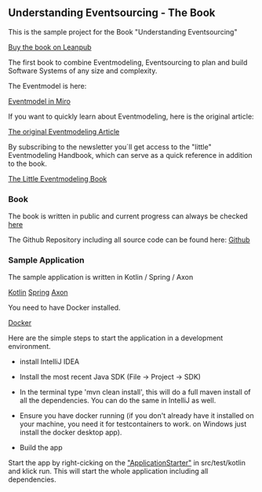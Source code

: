 ## Understanding Eventsourcing - The Book

This is the sample project for the Book "Understanding Eventsourcing"

[Buy the book on Leanpub](https://leanpub.com/eventmodeling-and-eventsourcing)

The first book to combine Eventmodeling, Eventsourcing to plan and build Software Systems of any size and complexity.

The Eventmodel is here:

[Eventmodel in Miro](https://miro.com/app/board/uXjVKvTN_NQ=/)

If you want to quickly learn about Eventmodeling, here is the original article:

[The original Eventmodeling Article](https://eventmodeling.org/posts/what-is-event-modeling/)

By subscribing to the newsletter you´ll get access to the "little" Eventmodeling Handbook, which can serve as a quick reference in addition to the book.

[The Little Eventmodeling Book](https://newsletter.nebulit.de/)

### Book

The book is written in public and current progress can always be checked [here](https://eventmodelers.de/das-eventsourcing-buch)

The Github Repository including all source code can be found here:
[Github](https://github.com/dilgerma/eventsourcing-book)

### Sample Application

The sample application is written in Kotlin / Spring / Axon

[Kotlin](https://kotlinlang.org/)
[Spring](https://spring.io/projects/spring-framework)
[Axon](https://www.axoniq.io/products/axon-framework)

You need to have Docker installed.

[Docker](https://www.docker.com/)

Here are the simple steps to start the application in a development environment.

- install IntelliJ IDEA

- Install the most recent Java SDK (File -> Project -> SDK)

- In the terminal type 'mvn clean install', this will do a full maven install of all the dependencies. You can do the same in IntelliJ as well.

- Ensure you have docker running (if you don't already have it installed on your machine, you need it for testcontainers to work. on Windows just install the docker desktop app).

- Build the app

Start the app by right-cicking on the ["ApplicationStarter"](https://github.com/dilgerma/eventsourcing-book/blob/main/src/test/kotlin/de/eventsourcingbook/cart/ApplicationStarter.kt) in src/test/kotlin and klick run.
This will start the whole application including all dependencies.
